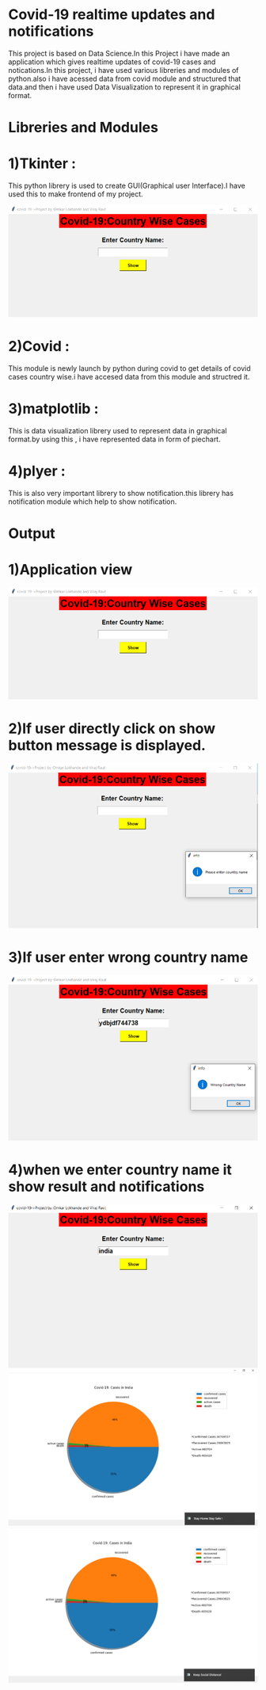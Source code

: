 # Covid-19 realtime updates and notifications 
This project is based on Data Science.In this Project i have made an application which gives realtime updates of covid-19 cases and notications.In this project, i have used various libreries and modules of python.also i have acessed data from covid module and structured that data.and then i have used Data Visualization to represent it in graphical format.

# Libreries and Modules

# 1)Tkinter :

This python librery is used to create GUI(Graphical user Interface).I have used this to make frontend of my project.

<img src="https://github.com/Omkar4141/Covid-19-realtime-updates/blob/main/1.png">

# 2)Covid :

This module is newly launch by python during covid to get details of covid cases country wise.i have accesed data from this module and structred it.

# 3)matplotlib :

This is data visualization librery used to represent data in graphical format.by using this , i have represented data in form of piechart.

# 4)plyer :

This is also very important librery to show notification.this librery has notification module which help to show notification.


# Output

# 1)Application view

<img src="https://github.com/Omkar4141/Covid-19-realtime-updates/blob/main/1.png">

# 2)If user directly click on show button message is displayed.

<img src="https://github.com/Omkar4141/Covid-19-realtime-updates/blob/main/2.png">

# 3)If user enter wrong country name 

<img src="https://github.com/Omkar4141/Covid-19-realtime-updates/blob/main/3.png">

# 4)when we enter country name it show result and notifications

<img src="https://github.com/Omkar4141/Covid-19-realtime-updates/blob/main/4.png">

<img src="https://github.com/Omkar4141/Covid-19-realtime-updates/blob/main/5.png">

<img src="https://github.com/Omkar4141/Covid-19-realtime-updates/blob/main/6.png">




